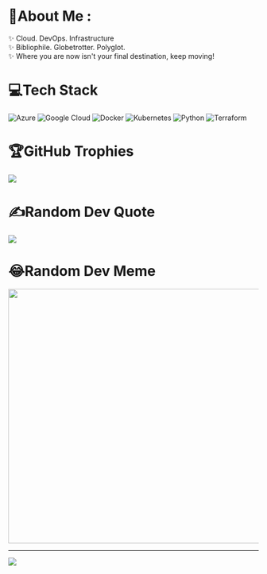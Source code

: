 # 💫About Me :
✨ Cloud. DevOps. Infrastructure
<br/>
✨ Bibliophile. Globetrotter. Polyglot.
<br/>
✨ Where you are now isn't your final destination, keep moving!
<br/>
<!-- ## 🌐Socials
[![Twitter](https://img.shields.io/badge/Twitter-%231DA1F2.svg?logo=Twitter&logoColor=white)](https://twitter.com/petroguy)  -->

# 💻Tech Stack
![Azure](https://img.shields.io/badge/azure-%230072C6.svg?style=for-the-badge&logo=azure-devops&logoColor=white) ![Google Cloud](https://img.shields.io/badge/Google%20Cloud-%234285F4.svg?style=for-the-badge&logo=google-cloud&logoColor=white) ![Docker](https://img.shields.io/badge/docker-%230db7ed.svg?style=for-the-badge&logo=docker&logoColor=white) ![Kubernetes](https://img.shields.io/badge/kubernetes-%23326ce5.svg?style=for-the-badge&logo=kubernetes&logoColor=white) ![Python](https://img.shields.io/badge/python-3670A0?style=for-the-badge&logo=python&logoColor=ffdd54)  ![Terraform](https://img.shields.io/badge/terraform-%235835CC.svg?style=for-the-badge&logo=terraform&logoColor=white) 

# 🏆GitHub Trophies
![](https://github-profile-trophy.vercel.app/?username=yomikoye&theme=radical&no-frame=false&no-bg=false&margin-w=4)

# ✍️Random Dev Quote
![](https://quotes-github-readme.vercel.app/api?type=horizontal&theme=radical)

# 😂Random Dev Meme
<img src="https://random-memer.herokuapp.com/" width="512px"/>

---
[![](https://visitcount.itsvg.in/api?id=yomikoye&icon=0&color=0)](https://visitcount.itsvg.in)
